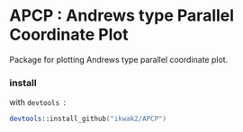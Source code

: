 APCP : Andrews type Parallel Coordinate Plot
=================
Package for plotting Andrews type parallel coordinate plot.


### install
with `devtools `:
```S
devtools::install_github("ikwak2/APCP")
```
